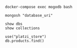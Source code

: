 ```
docker-compose exec mogodb bash
```

```
mongosh "database_uri"
```
```
show dbs
show collections
```
```
use("platzi_store")
db.products.find()
```